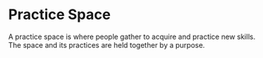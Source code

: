 # Practice Space

A practice space is where people gather to acquire and practice new skills. The space and its practices are held together by a purpose.